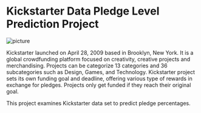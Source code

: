 # Kickstarter Data Pledge Level Prediction Project

![picture](https://tinuiti.com/wp-content/uploads/legacysitecontent/cpcs/posts_01/2018/10/15033852/funded-with-kickstarter.png)

Kickstarter launched on April 28, 2009 based in Brooklyn, New York. It is a global crowdfunding platform focused on creativity, creative projects and merchandising. Projects can be categorize 13 categories and 36 subcategories such as Design, Games, and Technology. Kickstarter project sets its own funding goal and deadline, offering various type of rewards in exchange for pledges. Projects only get funded if they reach their original goal.

This project examines Kickstarter data set to predict pledge percentages.

